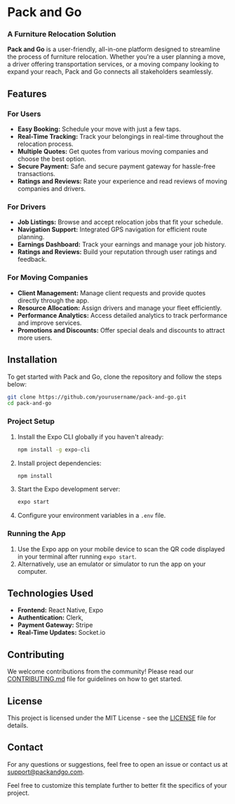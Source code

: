 
# Pack and Go

### A Furniture Relocation Solution

**Pack and Go** is a user-friendly, all-in-one platform designed to streamline the process of furniture relocation. Whether you're a user planning a move, a driver offering transportation services, or a moving company looking to expand your reach, Pack and Go connects all stakeholders seamlessly.

## Features

### For Users
- **Easy Booking:** Schedule your move with just a few taps.
- **Real-Time Tracking:** Track your belongings in real-time throughout the relocation process.
- **Multiple Quotes:** Get quotes from various moving companies and choose the best option.
- **Secure Payment:** Safe and secure payment gateway for hassle-free transactions.
- **Ratings and Reviews:** Rate your experience and read reviews of moving companies and drivers.

### For Drivers
- **Job Listings:** Browse and accept relocation jobs that fit your schedule.
- **Navigation Support:** Integrated GPS navigation for efficient route planning.
- **Earnings Dashboard:** Track your earnings and manage your job history.
- **Ratings and Reviews:** Build your reputation through user ratings and feedback.

### For Moving Companies
- **Client Management:** Manage client requests and provide quotes directly through the app.
- **Resource Allocation:** Assign drivers and manage your fleet efficiently.
- **Performance Analytics:** Access detailed analytics to track performance and improve services.
- **Promotions and Discounts:** Offer special deals and discounts to attract more users.

## Installation

To get started with Pack and Go, clone the repository and follow the steps below:

```bash
git clone https://github.com/yourusername/pack-and-go.git
cd pack-and-go
```

### Project Setup
1. Install the Expo CLI globally if you haven't already:
    ```bash
    npm install -g expo-cli
    ```
2. Install project dependencies:
    ```bash
    npm install
    ```
3. Start the Expo development server:
    ```bash
    expo start
    ```
4. Configure your environment variables in a `.env` file.


### Running the App
1. Use the Expo app on your mobile device to scan the QR code displayed in your terminal after running `expo start`.
2. Alternatively, use an emulator or simulator to run the app on your computer.

## Technologies Used
- **Frontend:** React Native, Expo
- **Authentication:** Clerk,
- **Payment Gateway:** Stripe
- **Real-Time Updates:** Socket.io

## Contributing
We welcome contributions from the community! Please read our [CONTRIBUTING.md](link-to-contributing.md) file for guidelines on how to get started.

## License
This project is licensed under the MIT License - see the [LICENSE](link-to-license) file for details.

## Contact
For any questions or suggestions, feel free to open an issue or contact us at support@packandgo.com.


Feel free to customize this template further to better fit the specifics of your project.
